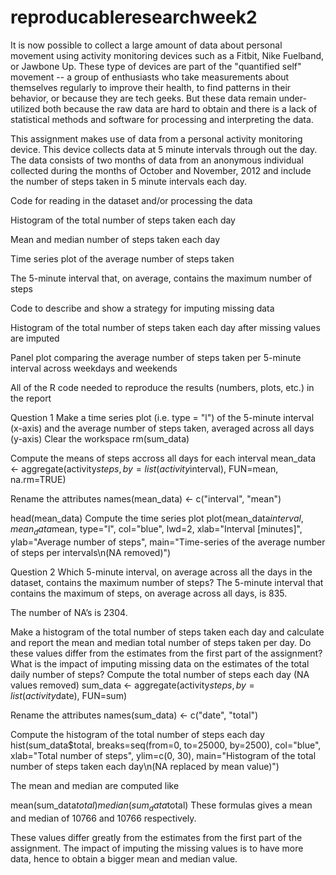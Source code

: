# reproducableresearchweek2
It is now possible to collect a large amount of data about personal movement using activity monitoring devices such as a Fitbit, Nike Fuelband, or Jawbone Up. These type of devices are part of the "quantified self" movement -- a group of enthusiasts who take measurements about themselves regularly to improve their health, to find patterns in their behavior, or because they are tech geeks. But these data remain under-utilized both because the raw data are hard to obtain and there is a lack of statistical methods and software for processing and interpreting the data.

This assignment makes use of data from a personal activity monitoring device. This device collects data at 5 minute intervals through out the day. The data consists of two months of data from an anonymous individual collected during the months of October and November, 2012 and include the number of steps taken in 5 minute intervals each day.

Code for reading in the dataset and/or processing the data

Histogram of the total number of steps taken each day

Mean and median number of steps taken each day

Time series plot of the average number of steps taken

The 5-minute interval that, on average, contains the maximum number of steps

Code to describe and show a strategy for imputing missing data

Histogram of the total number of steps taken each day after missing values are imputed

Panel plot comparing the average number of steps taken per 5-minute interval across weekdays and weekends

All of the R code needed to reproduce the results (numbers, plots, etc.) in the report

Question 1 
Make a time series plot (i.e. type = "l") of the 5-minute interval (x-axis) and the average number of steps taken, averaged across all days (y-axis)
Clear the workspace
rm(sum_data)

Compute the means of steps accross all days for each interval
mean_data <- aggregate(activity$steps, 
                       by=list(activity$interval), 
                       FUN=mean, 
                       na.rm=TRUE)

Rename the attributes
names(mean_data) <- c("interval", "mean")

head(mean_data)
Compute the time series plot
plot(mean_data$interval, 
     mean_data$mean, 
     type="l", 
     col="blue", 
     lwd=2, 
     xlab="Interval [minutes]", 
     ylab="Average number of steps", 
     main="Time-series of the average number of steps per intervals\n(NA removed)")



Question 2
Which 5-minute interval, on average across all the days in the dataset, contains the maximum number of steps?
The 5-minute interval that contains the maximum of steps, on average across all days, is 835.

The number of NA’s is 2304.


Make a histogram of the total number of steps taken each day and calculate and report the mean and median total number of steps taken per day. Do these values differ from the estimates from the first part of the assignment? What is the impact of imputing missing data on the estimates of the total daily number of steps?
Compute the total number of steps each day (NA values removed)
sum_data <- aggregate(activity$steps, by=list(activity$date), FUN=sum)

Rename the attributes
names(sum_data) <- c("date", "total")

Compute the histogram of the total number of steps each day
hist(sum_data$total, 
     breaks=seq(from=0, to=25000, by=2500),
     col="blue", 
     xlab="Total number of steps", 
     ylim=c(0, 30), 
     main="Histogram of the total number of steps taken each day\n(NA replaced by mean value)")
     
The mean and median are computed like

mean(sum_data$total)
median(sum_data$total)
These formulas gives a mean and median of 10766 and 10766 respectively.

These values differ greatly from the estimates from the first part of the assignment. The impact of imputing the missing values is to have more data, hence to obtain a bigger mean and median value.
